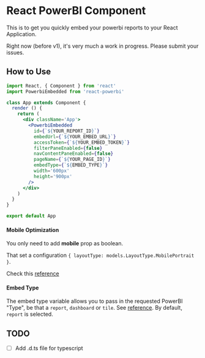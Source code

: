 # React PowerBI Component

This is to get you quickly embed your powerbi reports to your React Application.

Right now (before v1), it's very much a work in progress.  Please submit your issues.

## How to Use

```jsx
import React, { Component } from 'react'
import PowerbiEmbedded from 'react-powerbi'

class App extends Component {
  render () {
    return (
      <div className='App'>
        <PowerbiEmbedded
          id={`${YOUR_REPORT_ID}`}
          embedUrl={`${YOUR_EMBED_URL}`}
          accessToken={`${YOUR_EMBED_TOKEN}`}
          filterPaneEnabled={false}
          navContentPaneEnabled={false}
          pageName={`${YOUR_PAGE_ID}`}
          embedType={`${EMBED_TYPE}`}
          width='600px'
          height='900px'
        />
      </div>
    )
  }
}

export default App
```
#### Mobile Optimization
  You only need to add **mobile** prop as boolean. 

  That set a configuration `{ layoutType: models.LayoutType.MobilePortrait }`.

  Check this [reference](https://github.com/Microsoft/PowerBI-JavaScript/wiki/Embed-For-Mobile)

#### Embed Type
The embed type variable allows you to pass in the requested PowerBI "Type", be that a `report`, `dashboard` or `tile`. See [reference](https://microsoft.github.io/PowerBI-JavaScript/interfaces/_src_embed_.iembedconfigurationbase.html#type). By default, `report` is selected.

## TODO
- [ ] Add .d.ts file for typescript
